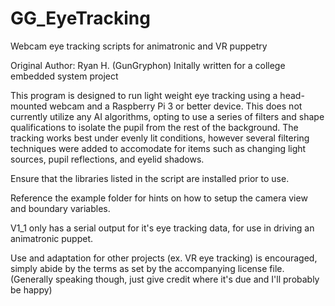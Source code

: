 # GG_EyeTracking
Webcam eye tracking scripts for animatronic and VR puppetry

Original Author: Ryan H. (GunGryphon) 
Initally written for a college embedded system project

This program is designed to run light weight eye tracking using a head-mounted webcam and a Raspberry Pi 3 or better device.
This does not currently utilize any AI algorithms, opting to use a series of filters and shape qualifications to isolate
the pupil from the rest of the background. The tracking works best under evenly lit conditions, however several filtering techniques were added to accomodate for items such as changing light sources, pupil reflections, and eyelid shadows.

Ensure that the libraries listed in the script are installed prior to use.

Reference the example folder for hints on how to setup the camera view and boundary variables.

V1_1 only has a serial output for it's eye tracking data, for use in driving an animatronic puppet. 

Use and adaptation for other projects (ex. VR eye tracking) is encouraged, simply abide by the terms
as set by the accompanying license file. (Generally speaking though, just give credit where it's due and I'll probably be happy)

